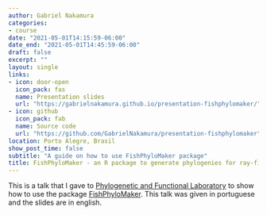 ```yaml
---
author: Gabriel Nakamura
categories:
- course
date: "2021-05-01T14:15:59-06:00"
date_end: "2021-05-01T14:45:59-06:00"
draft: false
excerpt: ""
layout: single
links:
- icon: door-open
  icon_pack: fas
  name: Presentation slides
  url: "https://gabrielnakamura.github.io/presentation-fishphylomaker/"
- icon: github
  icon_pack: fab
  name: Source code
  url: "https://github.com/GabrielNakamura/presentation-fishphylomaker"
location: Porto Alegre, Brasil
show_post_time: false
subtitle: "A guide on how to use FishPhyloMaker package"
title: FishPhyloMaker - an R package to generate phylogenies for ray-finned fishes
---
```


This is a talk that I gave to [Phylogenetic and Functional Laboratory](https://www.ufrgs.br/leff/) to show how to use the package [FishPhyloMaker](https://github.com/GabrielNakamura/FishPhyloMaker). This talk was given in portuguese and the slides are in english.

